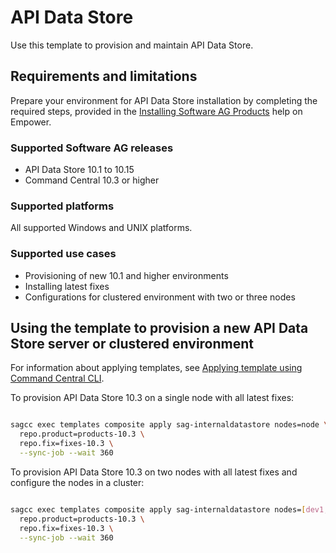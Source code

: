 <!-- Copyright 2013 - 2018 Software AG, Darmstadt, Germany and/or its licensors

   SPDX-License-Identifier: Apache-2.0

    Licensed under the Apache License, Version 2.0 (the "License");

    you may not use this file except in compliance with the License.

    You may obtain a copy of the License at

        http://www.apache.org/licenses/LICENSE-2.0

    Unless required by applicable law or agreed to in writing, software

    distributed under the License is distributed on an "AS IS" BASIS,

     WITHOUT WARRANTIES OR CONDITIONS OF ANY KIND, either express or implied.

     See the License for the specific language governing permissions and

     limitations under the License.                                                  

-->


# API Data Store

Use this template to provision and maintain API Data Store.

## Requirements and limitations

Prepare your environment for API Data Store installation by completing the required steps, provided in the [Installing Software AG Products](https://documentation.softwareag.com/webmethods/wmsuites/wmsuite10-3/SysReqs_Installation_and_Upgrade/compendium/index.html#page/install-upgrade-webhelp%2Fto-prepare_machines_10.html%23wwconnect_header) 
help on Empower. 

### Supported Software AG releases

* API Data Store 10.1 to 10.15
* Command Central 10.3 or higher

### Supported platforms

All supported Windows and UNIX platforms.

### Supported use cases

* Provisioning of new 10.1 and higher environments
* Installing latest fixes
* Configurations for clustered environment with two or three nodes

## Using the template to provision a new API Data Store server or clustered environment

For information about applying templates, see [Applying template using Command Central CLI](https://github.com/SoftwareAG/sagdevops-templates/wiki/Using-default-templates#applying-template-using-command-central-cli).

To provision API Data Store 10.3 on a single node with all latest fixes:

```bash

sagcc exec templates composite apply sag-internaldatastore nodes=node \
  repo.product=products-10.3 \
  repo.fix=fixes-10.3 \
  --sync-job --wait 360
```

To provision API Data Store 10.3 on two nodes with all latest fixes and configure the nodes in a cluster:

```bash

sagcc exec templates composite apply sag-internaldatastore nodes=[dev1,dev2] \
  repo.product=products-10.3 \
  repo.fix=fixes-10.3 \
  --sync-job --wait 360
```
